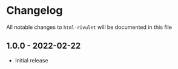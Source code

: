 # Changelog

All notable changes to `html-rivulet` will be documented in this file

## 1.0.0 - 2022-02-22
- initial release